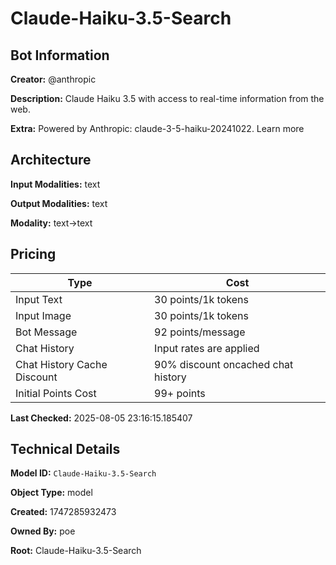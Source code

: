 # Claude-Haiku-3.5-Search

## Bot Information

**Creator:** @anthropic

**Description:** Claude Haiku 3.5 with access to real-time information from the web.

**Extra:** Powered by Anthropic: claude-3-5-haiku-20241022. Learn more


## Architecture

**Input Modalities:** text

**Output Modalities:** text

**Modality:** text->text


## Pricing

| Type | Cost |
|------|------|
| Input Text | 30 points/1k tokens |
| Input Image | 30 points/1k tokens |
| Bot Message | 92 points/message |
| Chat History | Input rates are applied |
| Chat History Cache Discount | 90% discount oncached chat history |
| Initial Points Cost | 99+ points |

**Last Checked:** 2025-08-05 23:16:15.185407


## Technical Details

**Model ID:** `Claude-Haiku-3.5-Search`

**Object Type:** model

**Created:** 1747285932473

**Owned By:** poe

**Root:** Claude-Haiku-3.5-Search

